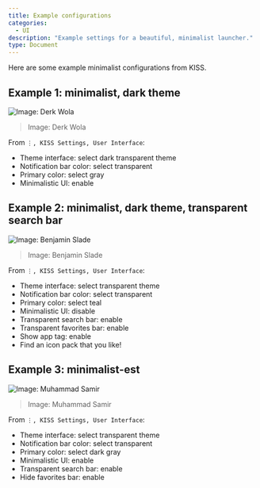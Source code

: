 ```yaml
---
title: Example configurations
categories:
  - UI
description: "Example settings for a beautiful, minimalist launcher."
type: Document
---
```


Here are some example minimalist configurations from KISS.

## Example 1: minimalist, dark theme
![Image: Derk Wola](/screenshots/example-minimalist-1.png)
> Image: Derk Wola

From `⋮, KISS Settings, User Interface`:

* Theme interface: select dark transparent theme
* Notification bar color: select transparent
* Primary color: select gray
* Minimalistic UI: enable

## Example 2: minimalist, dark theme, transparent search bar
![Image: Benjamin Slade](/screenshots/example-minimalist-2.png)
> Image: Benjamin Slade

From `⋮, KISS Settings, User Interface`:

* Theme interface: select transparent theme
* Notification bar color: select transparent
* Primary color: select teal
* Minimalistic UI: disable
* Transparent search bar: enable
* Transparent favorites bar: enable
* Show app tag: enable
* Find an icon pack that you like!

## Example 3: minimalist-est
![Image: Muhammad Samir](/screenshots/example-minimalist-3.png)
> Image: Muhammad Samir

From `⋮, KISS Settings, User Interface`:

* Theme interface: select transparent theme
* Notification bar color: select transparent
* Primary color: select dark gray
* Minimalistic UI: enable
* Transparent search bar: enable
* Hide favorites bar: enable
